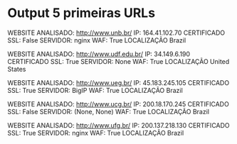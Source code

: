 # Output 5 primeiras URLs

WEBSITE ANALISADO:  http://www.unb.br/
IP:  164.41.102.70
CERTIFICADO SSL:  False
SERVIDOR:  nginx
WAF:  True
LOCALIZAÇÃO Brazil

WEBSITE ANALISADO:  http://www.udf.edu.br/
IP:  34.149.6.190
CERTIFICADO SSL:  True
SERVIDOR:  None
WAF:  True
LOCALIZAÇÃO United States

WEBSITE ANALISADO:  http://www.ueg.br/
IP:  45.183.245.105
CERTIFICADO SSL:  True
SERVIDOR:  BigIP
WAF:  True
LOCALIZAÇÃO Brazil

WEBSITE ANALISADO:  http://www.ucg.br/
IP:  200.18.170.245
CERTIFICADO SSL:  False
SERVIDOR:  (None, None)
WAF:  True
LOCALIZAÇÃO Brazil

WEBSITE ANALISADO:  http://www.ufg.br/
IP:  200.137.218.130
CERTIFICADO SSL:  True
SERVIDOR:  nginx
WAF:  True
LOCALIZAÇÃO Brazil